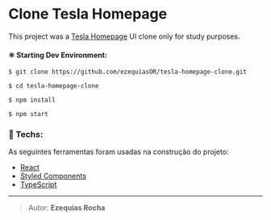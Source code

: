 <h1>Clone Tesla Homepage</h1>

This project was a [Tesla Homepage](https://www.tesla.com/) UI clone only for study purposes.

#### ⚛️ Starting Dev Environment:
    
    $ git clone https://github.com/ezequiasOR/tesla-homepage-clone.git

    $ cd tesla-homepage-clone

    $ npm install

    $ npm start

### 🚀 Techs:

As seguintes ferramentas foram usadas na construção do projeto:

- [React](https://pt-br.reactjs.org/)
- [Styled Components](https://styled-components.com/)
- [TypeScript](https://www.typescriptlang.org/)

------------

> Autor: **Ezequias Rocha**
